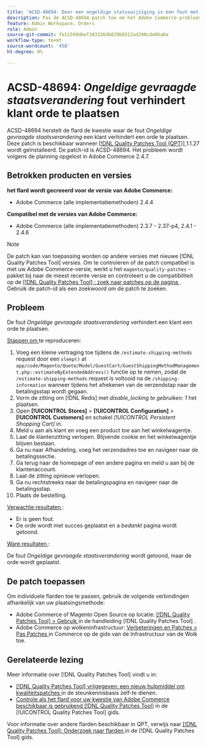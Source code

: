 ```yaml
---
title: 'ACSD-48694: Door een ongeldige statuswijziging is een fout met betrekking tot de status niet mogelijk dat de klant de order plaatst.'
description: Pas de ACSD-48694-patch toe om het Adobe Commerce-probleem op te lossen, waarbij de fout *Ongeldige statuswijziging aangevraagd* een klant belet een bestelling te plaatsen.
feature: Admin Workspace, Orders
role: Admin
source-git-commit: fe11599dbef283326db029b0312ad290cde0ba0a
workflow-type: tm+mt
source-wordcount: '458'
ht-degree: 0%

---
```


# ACSD-48694: *Ongeldige gevraagde staatsverandering* fout verhindert klant orde te plaatsen

ACSD-48694 herstelt de flard de kwestie waar de fout *Ongeldige gevraagde staatsverandering* een klant verhindert een orde te plaatsen. Deze patch is beschikbaar wanneer [[!DNL Quality Patches Tool (QPT)] ](https://experienceleague.adobe.com/en/docs/commerce-knowledge-base/kb/announcements/commerce-announcements/magento-quality-patches-released-new-tool-to-self-serve-quality-patches) 1.1.27 wordt geïnstalleerd. De patch-id is ACSD-48694. Het probleem wordt volgens de planning opgelost in Adobe Commerce 2.4.7.

## Betrokken producten en versies

**het flard wordt gecreeerd voor de versie van Adobe Commerce:**

* Adobe Commerce (alle implementatiemethoden) 2.4.4

**Compatibel met de versies van Adobe Commerce:**

* Adobe Commerce (alle implementatiemethoden) 2.3.7 - 2.37-p4, 2.4.1 - 2.4.6

>[!NOTE]
>
>De patch kan van toepassing worden op andere versies met nieuwe [!DNL Quality Patches Tool] versies. Om te controleren of de patch compatibel is met uw Adobe Commerce-versie, werkt u het `magento/quality-patches` -pakket bij naar de meest recente versie en controleert u de compatibiliteit op de [[!DNL Quality Patches Tool] : zoek naar patches op de pagina ](https://experienceleague.adobe.com/tools/commerce-quality-patches/index.html) . Gebruik de patch-id als een zoekwoord om de patch te zoeken.

## Probleem

De fout *Ongeldige gevraagde staatsverandering* verhindert een klant een orde te plaatsen.

<u> Stappen om </u> te reproduceren:

1. Voeg een kleine vertraging toe tijdens de `/estimate-shipping-methods` request door een `sleep()` at `app/code/Magento/Quote/Model/GuestCart/GuestShippingMethodManagement.php::estimateByExtendedAddress()` functie op te nemen, zodat de `/estimate-shipping-methods` request is voltooid na de `/shipping-information` wanneer tijdens het afrekenen van de verzendstap naar de betalingsstap wordt gegaan.
1. Vorm de zitting om [!DNL Redis] met *disable_locking te gebruiken: 1* het plaatsen.
1. Open **[!UICONTROL Stores]** > **[!UICONTROL Configuration]** > **[!UICONTROL Customers]** en schakel *[!UICONTROL Persistent Shopping Cart]* in.
1. Meld u aan als klant en voeg een product toe aan het winkelwagentje.
1. Laat de klantenzitting verlopen. Blijvende cookie en het winkelwagentje blijven bestaan.
1. Ga nu naar Afhandeling, voeg het verzendadres toe en navigeer naar de betalingssectie.
1. Ga terug naar de homepage of een andere pagina en meld u aan bij de klantenaccount.
1. Laat de zitting opnieuw verlopen.
1. Ga nu rechtstreeks naar de betalingspagina en navigeer naar de betalingsstap.
1. Plaats de bestelling.

<u> Verwachte resultaten </u>:

* Er is geen fout.
* De orde wordt met succes geplaatst en a *bedankt* pagina wordt getoond.

<u> Ware resultaten </u>:

De fout *Ongeldige gevraagde staatsverandering* wordt getoond, maar de orde wordt geplaatst.

## De patch toepassen

Om individuele flarden toe te passen, gebruik de volgende verbindingen afhankelijk van uw plaatsingsmethode:

* Adobe Commerce of Magento Open Source op locatie: [[!DNL Quality Patches Tool]  > Gebruik ](/help/tools/quality-patches-tool/usage.md) in de handleiding [!DNL Quality Patches Tool] .
* Adobe Commerce op wolkeninfrastructuur: [ Verbeteringen en Patches > Pas Patches ](https://experienceleague.adobe.com/docs/commerce-cloud-service/user-guide/develop/upgrade/apply-patches.html) in Commerce op de gids van de Infrastructuur van de Wolk toe.

## Gerelateerde lezing

Meer informatie over [!DNL Quality Patches Tool] vindt u in:

* [[!DNL Quality Patches Tool]  vrijgegeven: een nieuw hulpmiddel om kwaliteitspatches ](https://experienceleague.adobe.com/en/docs/commerce-knowledge-base/kb/announcements/commerce-announcements/magento-quality-patches-released-new-tool-to-self-serve-quality-patches) in de steunkennisbasis zelf-te dienen.
* [ Controle als het flard voor uw kwestie van Adobe Commerce beschikbaar is gebruikend  [!DNL Quality Patches Tool]](/help/tools/quality-patches-tool/patches-available-in-qpt/check-patch-for-magento-issue-with-magento-quality-patches.md) in de [!UICONTROL Quality Patches Tool] gids.


Voor informatie over andere flarden beschikbaar in QPT, verwijs naar [[!DNL Quality Patches Tool]: Onderzoek naar flarden ](https://experienceleague.adobe.com/tools/commerce-quality-patches/index.html) in de [!DNL Quality Patches Tool] gids.
